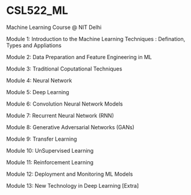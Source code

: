 # CSL522_ML
Machine Learning Course @ NIT Delhi

Module 1: Introduction to the Machine Learning Techniques :  Defination, Types and Appliations 

Module 2:  Data Preparation and Feature Engineering in ML

Module 3: Traditional Coputational Techniques 

Module 4:  Neural Network 

Module 5: Deep Learning 

Module 6: Convolution Neural Network Models 

Module 7: Recurrent Neural Network (RNN) 

Module 8: Generative Adversarial Networks (GANs)

Module 9: Transfer Learning

Module 10: UnSupervised Learning

Module 11: Reinforcement Learning

Module 12: Deployment and Monitoring ML Models 

Module 13:  New Technology in Deep Learning  [Extra] 
